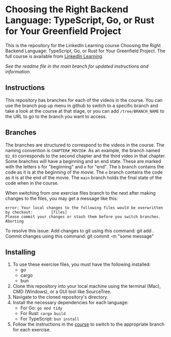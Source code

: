 # Choosing the Right Backend Language: TypeScript, Go, or Rust for Your Greenfield Project

This is the repository for the LinkedIn Learning course Choosing the Right Backend Language: TypeScript, Go, or Rust for Your Greenfield Project. The full course is available from [LinkedIn Learning][lil-course-url].

_See the readme file in the main branch for updated instructions and information._

## Instructions

This repository has branches for each of the videos in the course. You can use the branch pop up menu in github to switch to a specific branch and take a look at the course at that stage, or you can add `/tree/BRANCH_NAME` to the URL to go to the branch you want to access.

## Branches

The branches are structured to correspond to the videos in the course. The naming convention is `CHAPTER#_MOVIE#`. As an example, the branch named `02_03` corresponds to the second chapter and the third video in that chapter. 
Some branches will have a beginning and an end state. These are marked with the letters `b` for "beginning" and `e` for "end". The `b` branch contains the code as it is at the beginning of the movie. The `e` branch contains the code as it is at the end of the movie. The `main` branch holds the final state of the code when in the course.

When switching from one exercise files branch to the next after making changes to the files, you may get a message like this:

    error: Your local changes to the following files would be overwritten by checkout:        [files]
    Please commit your changes or stash them before you switch branches.
    Aborting

To resolve this issue:
    Add changes to git using this command: git add .
    Commit changes using this command: git commit -m "some message"

## Installing

1. To use these exercise files, you must have the following installed:
    - go
    - cargo
    - bun
2. Clone this repository into your local machine using the terminal (Mac), CMD (Windows), or a GUI tool like SourceTree.
3. Navigate to the cloned repository's directory.
4. Install the necessary dependencies for each language:
    - For Go: `go mod tidy`
    - For Rust: `cargo build`
    - For TypeScript: `bun install`
5. Follow the instructions in the [course][lil-course-url] to switch to the appropriate branch for each exercise.

[0]: # (Replace these placeholder URLs with actual course URLs)

[lil-course-url]: https://www.linkedin.com/learning/choosing-the-right-back-end-language-typescript-go-or-rust-for-your-greenfield-project/comparing-golang-vs-rust
